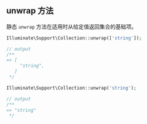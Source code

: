 ## unwrap 方法

静态 `unwrap` 方法在适用时从给定值返回集合的基础项。


```php
Illuminate\Support\Collection::unwrap(['string']);

// output
/**
=> [
     "string",
   ]
 */
```

```php
Illuminate\Support\Collection::unwrap('string');

// output
/**
=> "string"
 */
```
